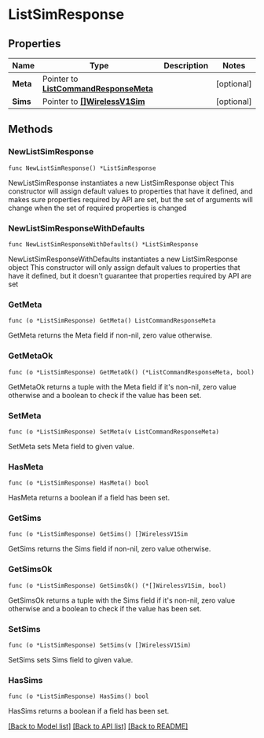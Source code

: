 # ListSimResponse

## Properties

Name | Type | Description | Notes
------------ | ------------- | ------------- | -------------
**Meta** | Pointer to [**ListCommandResponseMeta**](ListCommandResponse_meta.md) |  | [optional] 
**Sims** | Pointer to [**[]WirelessV1Sim**](WirelessV1Sim.md) |  | [optional] 

## Methods

### NewListSimResponse

`func NewListSimResponse() *ListSimResponse`

NewListSimResponse instantiates a new ListSimResponse object
This constructor will assign default values to properties that have it defined,
and makes sure properties required by API are set, but the set of arguments
will change when the set of required properties is changed

### NewListSimResponseWithDefaults

`func NewListSimResponseWithDefaults() *ListSimResponse`

NewListSimResponseWithDefaults instantiates a new ListSimResponse object
This constructor will only assign default values to properties that have it defined,
but it doesn't guarantee that properties required by API are set

### GetMeta

`func (o *ListSimResponse) GetMeta() ListCommandResponseMeta`

GetMeta returns the Meta field if non-nil, zero value otherwise.

### GetMetaOk

`func (o *ListSimResponse) GetMetaOk() (*ListCommandResponseMeta, bool)`

GetMetaOk returns a tuple with the Meta field if it's non-nil, zero value otherwise
and a boolean to check if the value has been set.

### SetMeta

`func (o *ListSimResponse) SetMeta(v ListCommandResponseMeta)`

SetMeta sets Meta field to given value.

### HasMeta

`func (o *ListSimResponse) HasMeta() bool`

HasMeta returns a boolean if a field has been set.

### GetSims

`func (o *ListSimResponse) GetSims() []WirelessV1Sim`

GetSims returns the Sims field if non-nil, zero value otherwise.

### GetSimsOk

`func (o *ListSimResponse) GetSimsOk() (*[]WirelessV1Sim, bool)`

GetSimsOk returns a tuple with the Sims field if it's non-nil, zero value otherwise
and a boolean to check if the value has been set.

### SetSims

`func (o *ListSimResponse) SetSims(v []WirelessV1Sim)`

SetSims sets Sims field to given value.

### HasSims

`func (o *ListSimResponse) HasSims() bool`

HasSims returns a boolean if a field has been set.


[[Back to Model list]](../README.md#documentation-for-models) [[Back to API list]](../README.md#documentation-for-api-endpoints) [[Back to README]](../README.md)


